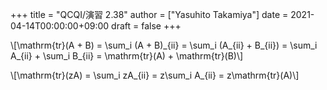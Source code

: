 +++
title = "QCQI/演習 2.38"
author = ["Yasuhito Takamiya"]
date = 2021-04-14T00:00:00+09:00
draft = false
+++

\\[\mathrm{tr}(A + B) = \sum\_i (A + B)\_{ii} = \sum\_i (A\_{ii} + B\_{ii}) = \sum\_i A\_{ii} + \sum\_i B\_{ii} = \mathrm{tr}(A) + \mathrm{tr}(B)\\]

\\[\mathrm{tr}(zA) = \sum\_i zA\_{ii} = z\sum\_i A\_{ii} = z\mathrm{tr}(A)\\]
